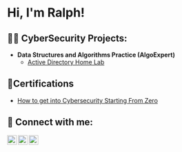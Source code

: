 <h1>Hi, I'm Ralph!</h1>

<h2>👨‍💻 CyberSecurity Projects:</h2>

- <b>Data Structures and Algorithms Practice (AlgoExpert)</b>
  - [Active Directory Home Lab](https://github.com/redouard2/URL)

<h2>📄Certifications</h2>

- [How to get into Cybersecurity Starting From Zero](https://www.youtube.com/watch?v=a83ASGn_V_s)

<h2> 🤳 Connect with me:</h2>

[<img align="left" alt="RalphEdouard | Twitter" width="22px" src="https://cdn.jsdelivr.net/npm/simple-icons@v3/icons/twitter.svg" />][twitter]
[<img align="left" alt="RalphEdouard | LinkedIn" width="22px" src="https://cdn.jsdelivr.net/npm/simple-icons@v3/icons/linkedin.svg" />][linkedin]
[<img align="left" alt="RalphEdouard | Instagram" width="22px" src="https://cdn.jsdelivr.net/npm/simple-icons@v3/icons/instagram.svg" />][instagram]

[twitter]: https://twitter.com/REasy93
[instagram]: https://www.instagram.com/ralph_edboi93/
[linkedin]: https://linkedin.com/in/ralph-edouard-ii

<!--
**joshmadakor1/joshmadakor1** is a ✨ _special_ ✨ repository because its `README.md` (this file) appears on your GitHub profile.

Here are some ideas to get you started:

- 🔭 I’m currently working on ...
- 🌱 I’m currently learning ...
- 👯 I’m looking to collaborate on ...
- 🤔 I’m looking for help with ...
- 💬 Ask me about ...
- 📫 How to reach me: ...
- 😄 Pronouns: ...
- ⚡ Fun fact: ...
-->
